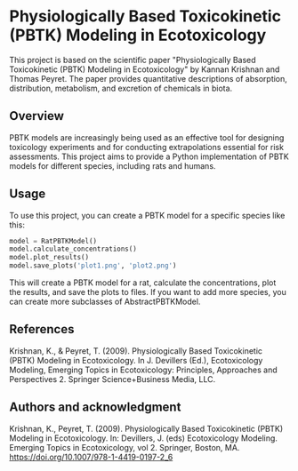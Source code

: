 # Physiologically Based Toxicokinetic (PBTK) Modeling in Ecotoxicology  
  
This project is based on the scientific paper "Physiologically Based Toxicokinetic (PBTK) Modeling in Ecotoxicology" by Kannan Krishnan and Thomas Peyret. The paper provides quantitative descriptions of absorption, distribution, metabolism, and excretion of chemicals in biota.   
  
## Overview  
  
PBTK models are increasingly being used as an effective tool for designing toxicology experiments and for conducting extrapolations essential for risk assessments. This project aims to provide a Python implementation of PBTK models for different species, including rats and humans.  
  
## Usage  
  
To use this project, you can create a PBTK model for a specific species like this:  
  
```python  
model = RatPBTKModel()  
model.calculate_concentrations()  
model.plot_results()  
model.save_plots('plot1.png', 'plot2.png')  
```

This will create a PBTK model for a rat, calculate the concentrations, plot the results, and save the plots to files. If you want to add more species, you can create more subclasses of AbstractPBTKModel.

## References

 
Krishnan, K., & Peyret, T. (2009). Physiologically Based Toxicokinetic (PBTK) Modeling in Ecotoxicology. In J. Devillers (Ed.), Ecotoxicology Modeling, Emerging Topics in Ecotoxicology: Principles, Approaches and Perspectives 2. Springer Science+Business Media, LLC.

## Authors and acknowledgment


Krishnan, K., Peyret, T. (2009). Physiologically Based Toxicokinetic (PBTK) Modeling in Ecotoxicology. In: Devillers, J. (eds) Ecotoxicology Modeling. Emerging Topics in Ecotoxicology, vol 2. Springer, Boston, MA. https://doi.org/10.1007/978-1-4419-0197-2_6